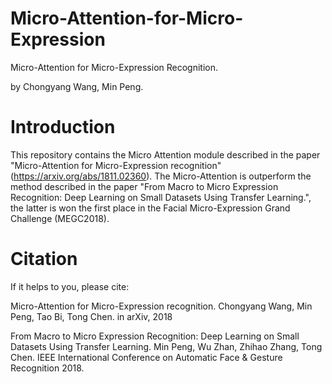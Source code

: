 # Micro-Attention-for-Micro-Expression
Micro-Attention for Micro-Expression Recognition.

by Chongyang Wang, Min Peng.

# Introduction
This repository contains the Micro Attention module described in the paper "Micro-Attention for Micro-Expression recognition" (https://arxiv.org/abs/1811.02360). The Micro-Attention is outperform the method described in the paper "From Macro to Micro Expression Recognition: Deep Learning on Small Datasets Using Transfer Learning.", the latter is won the first place in the Facial Micro-Expression Grand Challenge (MEGC2018).


# Citation
If it helps to you, please cite:

Micro-Attention for Micro-Expression recognition.
Chongyang Wang, Min Peng, Tao Bi, Tong Chen.
in arXiv, 2018

From Macro to Micro Expression Recognition: Deep Learning on Small Datasets Using Transfer Learning.
Min Peng, Wu Zhan, Zhihao Zhang, Tong Chen.
IEEE International Conference on Automatic Face & Gesture Recognition 2018.




